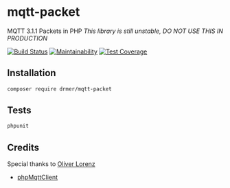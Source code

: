 # mqtt-packet
MQTT 3.1.1 Packets in PHP *This library is still unstable, DO NOT USE THIS IN PRODUCTION*

[![Build Status](https://travis-ci.org/jndrm/mqtt-packet.svg?branch=master)](https://travis-ci.org/jndrm/mqtt-packet)
[![Maintainability](https://api.codeclimate.com/v1/badges/6fb94da2ba9ac5603ce0/maintainability)](https://codeclimate.com/github/jndrm/mqtt-packet/maintainability)
[![Test Coverage](https://api.codeclimate.com/v1/badges/6fb94da2ba9ac5603ce0/test_coverage)](https://codeclimate.com/github/jndrm/mqtt-packet/test_coverage)

## Installation

```sh
composer require drmer/mqtt-packet
```

## Tests
```sh
phpunit
```

## Credits
Special thanks to [Oliver Lorenz](https://github.com/oliverlorenz)
* [phpMqttClient](https://github.com/oliverlorenz/phpMqttClient)
